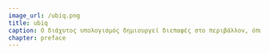 ```yaml
---
image_url: /ubiq.png
title: ubiq
caption: Ο διάχυτος υπολογισμός δημιουργεί διεπαφές στο περιβάλλον, όπως ο θερμοστάτης Nest που είναι συνδεμένος με το διαδίκτυο ώστε να είναι πάντα προσβάσιμος από τις συσκευές του χρήστη όπως ο φορετός, ο κινητός, και ο επιτραπέζιος υπολογιστής, δημιουργώντας έτσι ένα οικοσύστημα συσκευών και εφαρμογών.
chapter: preface
---
```

